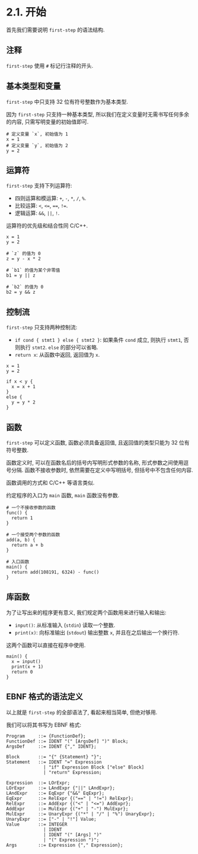 # 2.1. 开始

首先我们需要说明 `first-step` 的语法结构.

## 注释

`first-step` 使用 `#` 标记行注释的开头.

## 基本类型和变量

`first-step` 中只支持 32 位有符号整数作为基本类型.

因为 `first-step` 只支持一种基本类型, 所以我们在定义变量时无需书写任何多余的内容, 只需写明变量的初始值即可.

```first-step
# 定义变量 `x`, 初始值为 1
x = 1
# 定义变量 `y`, 初始值为 2
y = 2
```

## 运算符

`first-step` 支持下列运算符:

* 四则运算和模运算: `+`, `-`, `*`, `/`, `%`.
* 比较运算: `<`, `<=`, `==`, `!=`.
* 逻辑运算: `&&`, `||`, `!`.

运算符的优先级和结合性同 C/C++.

```first-step
x = 1
y = 2

# `z` 的值为 0
z = y - x * 2

# `b1` 的值为某个非零值
b1 = y || z

# `b2` 的值为 0
b2 = y && z
```

## 控制流

`first-step` 只支持两种控制流:

* `if cond { stmt1 } else { stmt2 }`: 如果条件 `cond` 成立, 则执行 `stmt1`, 否则执行 `stmt2`. `else` 的部分可以省略.
* `return x`: 从函数中返回, 返回值为 `x`.

```first-step
x = 1
y = 2

if x < y {
  x = x + 1
}
else {
  y = y * 2
}
```

## 函数

`first-step` 可以定义函数, 函数必须具备返回值, 且返回值的类型只能为 32 位有符号整数.

函数定义时, 可以在函数名后的括号内写明形式参数的名称, 形式参数之间使用逗号分隔. 函数不接收参数时, 依然需要在定义中写明括号, 但括号中不包含任何内容.

函数调用的方式和 C/C++ 等语言类似.

约定程序的入口为 `main` 函数, `main` 函数没有参数.

```first-step
# 一个不接收参数的函数
func() {
  return 1
}

# 一个接受两个参数的函数
add(a, b) {
  return a + b
}

# 入口函数
main() {
  return add(108191, 6324) - func()
}
```

## 库函数

为了让写出来的程序更有意义, 我们规定两个函数用来进行输入和输出:

* `input()`: 从标准输入 (`stdin`) 读取一个整数.
* `print(x)`: 向标准输出 (`stdout`) 输出整数 `x`, 并且在之后输出一个换行符.

这两个函数可以直接在程序中使用.

```first-step
main() {
  x = input()
  print(x + 1)
  return 0
}
```

## EBNF 格式的语法定义

以上就是 `first-step` 的全部语法了, 看起来相当简单, 但绝对够用.

我们可以将其书写为 EBNF 格式:

```ebnf
Program     ::= {FunctionDef};
FunctionDef ::= IDENT "(" [ArgsDef] ")" Block;
ArgsDef     ::= IDENT {"," IDENT};

Block       ::= "{" {Statement} "}";
Statement   ::= IDENT "=" Expression
              | "if" Expression Block ["else" Block]
              | "return" Expression;

Expression  ::= LOrExpr;
LOrExpr     ::= LAndExpr {"||" LAndExpr};
LAndExpr    ::= EqExpr {"&&" EqExpr};
EqExpr      ::= RelExpr {("==" | "!=") RelExpr};
RelExpr     ::= AddExpr {("<" | "<=") AddExpr};
AddExpr     ::= MulExpr {("+" | "-") MulExpr};
MulExpr     ::= UnaryExpr {("*" | "/" | "%") UnaryExpr};
UnaryExpr   ::= ["-" | "!"] Value;
Value       ::= INTEGER
              | IDENT
              | IDENT "(" [Args] ")"
              | "(" Expression ")";
Args        ::= Expression {"," Expression};
```

